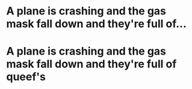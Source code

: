 # A plane is crashing and the gas mask fall down and they're full of…

# A plane is crashing and the gas mask fall down and they're full of queef's
